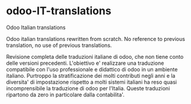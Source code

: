 # odoo-IT-translations
Odoo Italian translations

Odoo italian translations rewritten from scratch.
No reference to previous translation, no use of previous translations.

Revisione completa delle traduzioni italiane di odoo, che non tiene conto delle versioni precedenti.
L'obiettivo e' realizzare una traduzione compatibile con l'uso professionale e didattico di odoo in un ambiente italiano.
Purtroppo la stratificazione dei molti contributi negli anni e la diversita' di impostazione rispetto a molti sistemi italiani ha reso quasi incomprensibile la traduzione di odoo per l'Italia.
Queste traduzioni ripartono da zero in particolare dalla contabilita'.
